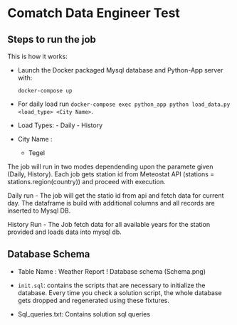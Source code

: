 
# Comatch Data Engineer Test

## Steps to run the job

This is how it works:

  * Launch the Docker packaged Mysql database and Python-App server with:
    ```
    docker-compose up
    ```

  * For daily load  run `docker-compose exec python_app python load_data.py <load_type> <City Name>`.
  *  Load Types:
    - Daily
    - History
  * City Name :
    - Tegel

The job will run in two modes dependending upon the paramete given (Daily, History). Each job gets station id 
from Meteostat API (stations = stations.region(country)) and proceed with execution.

Daily run - The job will get the statio id from api and fetch data for current day. The dataframe is build with 
additional columns and all records are inserted to Mysql DB. 

History Run - The Job fetch data for all available years for the station provided and loads data into mysql db. 

## Database Schema
 * Table Name : Weather Report
 ! Database schema (Schema.png)

* `init.sql`: contains the scripts that are necessary to initialize the
  database. Every time you check a solution script, the whole database gets
  dropped and regenerated using these fixtures.

* Sql_queries.txt: Contains solution sql queries